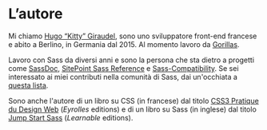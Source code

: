 
# L’autore

Mi chiamo [Hugo “Kitty” Giraudel](https://hugogiraudel.com), sono uno sviluppatore front-end francese e abito a Berlino, in Germania dal 2015. Al momento lavoro da [Gorillas](https://gorillas.io/).

Lavoro con Sass da diversi anni e sono la persona che sta dietro a progetti come [SassDoc](http://sassdoc.com), [SitePoint Sass Reference](https://sitepoint.com/sass-reference/) e [Sass-Compatibility](https://hugogiraudel.github.io/sass-compatibility/). Se sei interessato ai miei contributi nella comunità di Sass, dai un'occhiata a [questa lista](https://github.com/HugoGiraudel/awesome-sass).

Sono anche l'autore di un libro su CSS (in francese) dal titolo [CSS3 Pratique du Design Web](https://www.eyrolles.com/Informatique/Livre/css3-9782212678963/) (*Eyrolles* editions) e di un libro su Sass (in inglese) dal titolo [Jump Start Sass](https://learnable.com/books/jump-start-sass) (*Learnable* editions).
